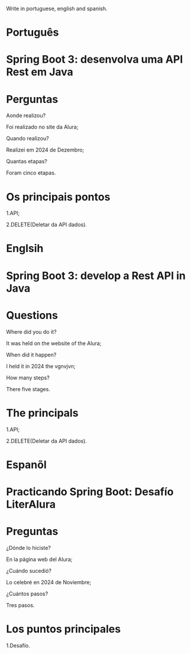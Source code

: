 Write in portuguese, english and spanish.

# Português

# Spring Boot 3: desenvolva uma API Rest em Java

# Perguntas

Aonde realizou?

Foi realizado no site da Alura;

Quando realizou?

Realizei em 2024 de Dezembro;

Quantas etapas?

Foram cinco etapas.

# Os principais pontos

1.API;

2.DELETE(Deletar da API dados).

# Englsih

#  Spring Boot 3: develop a Rest API in Java

# Questions

Where did you do it?

It was held on the website of the Alura;

When did it happen?

I held it in 2024 the     vgnvjvn;

How many steps?

There five stages.

# The principals

1.API;

2.DELETE(Deletar da API dados).

# Espanõl

# Practicando Spring Boot:  Desafío LiterAlura

# Preguntas

¿Dónde lo hiciste?

En la página web del Alura;

¿Cuándo sucedió?

Lo celebré en 2024 de Noviembre;

¿Cuántos pasos?

Tres pasos.

# Los puntos principales

1.Desafío.

